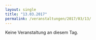 ```yaml
---
layout: single
title: "13.03.2017"
permalink: /veranstaltungen/2017/03/13/
---
```


Keine Veranstaltung an diesem Tag.
